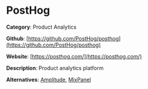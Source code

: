 
# PostHog

**Category**: Product Analytics

**Github**: [https://github.com/PostHog/posthog](https://github.com/PostHog/posthog)

**Website**: [https://posthog.com/](https://posthog.com/)

**Description**:
Product analytics platform

**Alternatives**: [Amplitude](https://amplitude.com/), [MixPanel](https://mixpanel.com/)
